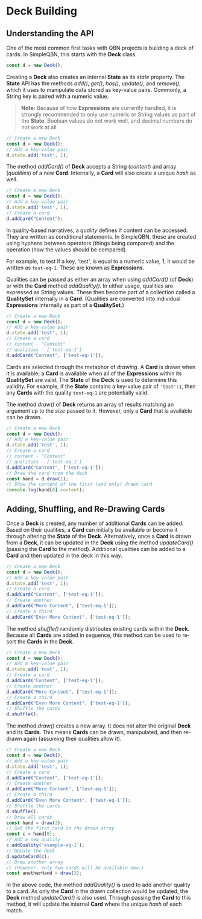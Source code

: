 # Deck Building

## Understanding the API

One of the most common first tasks with QBN projects is building a deck of cards. In SimpleQBN, this starts with the **Deck** class.

```javascript
const d = new Deck();
```

Creating a **Deck** also creates an internal **State** as its *state* property. The **State** API has the methods *add()*, *get()*, *has()*, *update()*, and *remove()*, which it uses to manipulate data stored as key-value pairs. Commonly, a String key is paired with a numeric value.

> **Note:** Because of how **Expressions** are currently handled, it is strongly recommended to only use numeric or String values as part of the **State**. Boolean values do not work well, and decimal numbers do not work at all.

```javascript
// Create a new Deck
const d = new Deck();
// Add a key-value pair
d.state.add('test', 1);
```

The method *addCard()* of **Deck** accepts a String (*content*) and array (*qualities*) of a new **Card**. Internally, a **Card** will also create a unique *hash* as well.

```javascript
// Create a new Deck
const d = new Deck();
// Add a key-value pair
d.state.add('test', 1);
// Create a card
d.addCard("Content");
```

In quality-based narratives, a *quality* defines if content can be accessed. They are written as conditional statements. In SimpleQBN, these are created using hyphens between operators (things being compared) and the operation (how the values should be compared).

For example, to test if a key, 'test', is equal to a numeric value, 1, it would be written as `test-eq-1`. These are known as **Expressions**.

Qualities can be passed as either an array when using *addCard()* (of **Deck**) or with the **Card** method *addQuality()*. In either usage, qualities are expressed as String values. These then become part of a collection called a **QualitySet** internally in a **Card**. (Qualities are converted into individual **Expressions** internally as part of a **QualitySet**.)

```javascript
// Create a new Deck
const d = new Deck();
// Add a key-value pair
d.state.add('test', 1);
// Create a card
// content - "Content"
// qualities - ['test-eq-1']
d.addCard("Content", ['test-eq-1']);
```

Cards are selected through the metaphor of *drawing*. A **Card** is drawn when it is available; a **Card** is available when all of the **Expressions** within its **QualitySet** are valid. The **State** of the **Deck** is used to determine this validity. For example, if the **State** contains a key-value pair of `'test':1`, then any **Cards** with the quality `test-eq-1` are potentially valid.

The method *draw()* of **Deck** returns an array of results matching an argument up to the *size* passed to it. However, only a **Card** that is available can be drawn.

```javascript
// Create a new Deck
const d = new Deck();
// Add a key-value pair
d.state.add('test', 1);
// Create a card
// content - "Content"
// qualities - ['test-eq-1']
d.addCard("Content", ['test-eq-1']);
// Draw the card from the deck
const hand = d.draw(1);
// Show the content of the first (and only) drawn card
console.log(hand[0].content);
```

## Adding, Shuffling, and Re-Drawing Cards

Once a **Deck** is created, any number of additional **Cards** can be added. Based on their qualities, a **Card** can initially be available or become it through altering the **State** of the **Deck**. Alternatively, once a **Card** is drawn from a **Deck**, it can be updated in the **Deck** using the method *updateCard()* (passing the **Card** to the method). Additional qualities can be added to a **Card** and then updated in the deck in this way.

```javascript
// Create a new Deck
const d = new Deck();
// Add a key-value pair
d.state.add('test', 1);
// Create a card
d.addCard("Content", ['test-eq-1']);
// Create another
d.addCard("More Content", ['test-eq-1']);
// Create a third
d.addCard("Even More Content", ['test-eq-1']);
```

The method *shuffle()* randomly distributes existing cards within the **Deck**. Because all **Cards** are added in sequence, this method can be used to re-sort the **Cards** in the **Deck**.

```javascript
// Create a new Deck
const d = new Deck();
// Add a key-value pair
d.state.add('test', 1);
// Create a card
d.addCard("Content", ['test-eq-1']);
// Create another
d.addCard("More Content", ['test-eq-1']);
// Create a third
d.addCard("Even More Content", ['test-eq-1']);
// Shuffle the cards
d.shuffle();
```

The method *draw()* creates a new array. It does not alter the original **Deck** and its **Cards**. This means **Cards** can be drawn, manipulated, and then re-drawn again (assuming their qualities allow it).

```javascript
// Create a new Deck
const d = new Deck();
// Add a key-value pair
d.state.add('test', 1);
// Create a card
d.addCard("Content", ['test-eq-1']);
// Create another
d.addCard("More Content", ['test-eq-1']);
// Create a third
d.addCard("Even More Content", ['test-eq-1']);
// Shuffle the cards
d.shuffle();
// Draw all cards
const hand = draw(3);
// Get the first card in the drawn array
const c = hand[0];
// Add a new quality
c.addQuality('example-eq-1');
// Update the deck
d.updateCard(c);
// Draw another array
// (However, only two cards will be available now.)
const anotherHand = draw(3);
```

In the above code, the method *addQuality()* is used to add another quality to a card. As only the **Card** in the drawn collection would be updated, the **Deck** method *updateCard()* is also used. Through passing the **Card** to this method, it will update the internal **Card** where the unique *hash* of each match.
